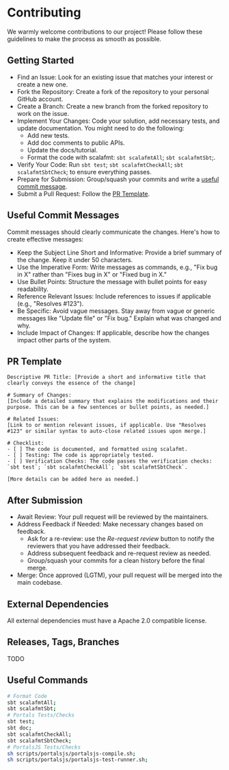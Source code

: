 # Contributing
We warmly welcome contributions to our project! Please follow these guidelines to make the process as smooth as possible.

## Getting Started
* Find an Issue: Look for an existing issue that matches your interest or create a new one.
* Fork the Repository: Create a fork of the repository to your personal GitHub account.
* Create a Branch: Create a new branch from the forked repository to work on the issue.
* Implement Your Changes: Code your solution, add necessary tests, and update documentation. You might need to do the following:
    * Add new tests.
    * Add doc comments to public APIs.
    * Update the docs/tutorial.
    * Format the code with scalafmt: `sbt scalafmtAll`; `sbt scalafmtSbt`;.
* Verify Your Code: Run `sbt test`; `sbt scalafmtCheckAll`; `sbt scalafmtSbtCheck`; to ensure everything passes.
* Prepare for Submission: Group/squash your commits and write a [useful commit message](#useful-commit-messages).
* Submit a Pull Request: Follow the [PR Template](#pr-template).

## Useful Commit Messages
Commit messages should clearly communicate the changes. Here's how to create effective messages:

* Keep the Subject Line Short and Informative: Provide a brief summary of the change. Keep it under 50 characters.
* Use the Imperative Form: Write messages as commands, e.g., "Fix bug in X" rather than "Fixes bug in X" or "Fixed bug in X."
* Use Bullet Points: Structure the message with bullet points for easy readability.
* Reference Relevant Issues: Include references to issues if applicable (e.g., "Resolves #123").
* Be Specific: Avoid vague messages. Stay away from vague or generic messages like "Update file" or "Fix bug." Explain what was changed and why.
* Include Impact of Changes: If applicable, describe how the changes impact other parts of the system.

## PR Template
```
Descriptive PR Title: [Provide a short and informative title that clearly conveys the essence of the change]

# Summary of Changes:
[Include a detailed summary that explains the modifications and their purpose. This can be a few sentences or bullet points, as needed.]

# Related Issues:
[Link to or mention relevant issues, if applicable. Use "Resolves #123" or similar syntax to auto-close related issues upon merge.]

# Checklist:
- [ ] The code is documented, and formatted using scalafmt.
- [ ] Testing: The code is appropriately tested.
- [ ] Verification Checks: The code passes the verification checks: `sbt test`; `sbt scalafmtCheckAll`; `sbt scalafmtSbtCheck`.

[More details can be added here as needed.]
```

## After Submission
* Await Review: Your pull request will be reviewed by the maintainers.
* Address Feedback if Needed: Make necessary changes based on feedback.
  * Ask for a re-review: use the *Re-request review* button to notify the reviewers that you have addressed their feedback.
  * Address subsequent feedback and re-request review as needed.
  * Group/squash your commits for a clean history before the final merge.
* Merge: Once approved (LGTM), your pull request will be merged into the main codebase.

## External Dependencies
All external dependencies must have a Apache 2.0 compatible license.

## Releases, Tags, Branches
TODO

## Useful Commands
```bash
# Format Code
sbt scalafmtAll;
sbt scalafmtSbt;
# Portals Tests/Checks
sbt test;
sbt doc;
sbt scalafmtCheckAll; 
sbt scalafmtSbtCheck;
# PortalsJS Tests/Checks
sh scripts/portalsjs/portalsjs-compile.sh;
sh scripts/portalsjs/portalsjs-test-runner.sh;
```

